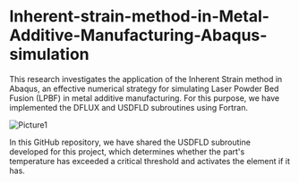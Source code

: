 # Inherent-strain-method-in-Metal-Additive-Manufacturing-Abaqus-simulation
This research investigates the application of the Inherent Strain method in Abaqus, an effective numerical strategy for simulating Laser Powder Bed Fusion (LPBF) in metal additive manufacturing. For this purpose, we have implemented the DFLUX and USDFLD subroutines using Fortran.

![Picture1](https://github.com/user-attachments/assets/fe998a00-1f22-4e6e-9b94-b94d18a69d0b)

In this GitHub repository, we have shared the USDFLD subroutine developed for this project, which determines whether the part's temperature has exceeded a critical threshold and activates the element if it has.
